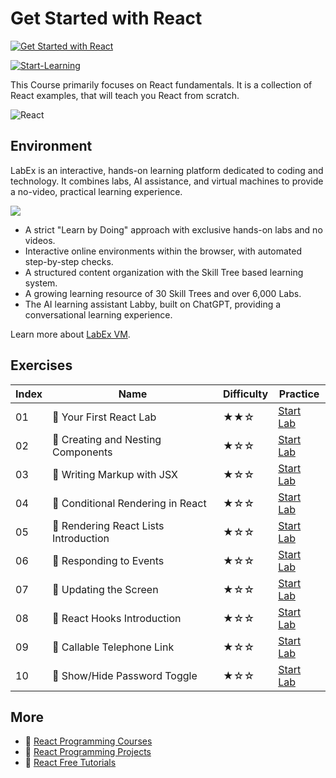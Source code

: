 # Get Started with React

[![Get Started with React](https://cover-creator.labex.io/quick-start-with-react.png)](https://labex.io/courses/quick-start-with-react)

[![Start-Learning](https://img.shields.io/badge/Start-Learning-whitesmoke?style=for-the-badge)](https://labex.io/courses/quick-start-with-react)

This Course primarily focuses on React fundamentals. It is a collection of React examples, that will teach you React from scratch.

![React](https://img.shields.io/badge/React-whitesmoke?style=for-the-badge&logo=react)


## Environment

LabEx is an interactive, hands-on learning platform dedicated to coding and technology. It combines labs, AI assistance, and virtual machines to provide a no-video, practical learning experience.

![](https://tutorial-screenshot.getvm.io/images/vm-1725247253.png)

- A strict "Learn by Doing" approach with exclusive hands-on labs and no videos.
- Interactive online environments within the browser, with automated step-by-step checks.
- A structured content organization with the Skill Tree based learning system.
- A growing learning resource of 30 Skill Trees and over 6,000 Labs.
- The AI learning assistant Labby, built on ChatGPT, providing a conversational learning experience.

Learn more about [LabEx VM](https://support.labex.io/using-labex/virtual-machine).

## Exercises

|   Index | Name                                  | Difficulty   | Practice                                                                                                           |
|---------|---------------------------------------|--------------|--------------------------------------------------------------------------------------------------------------------|
|      01 | 📖 Your First React Lab               | ★★☆          | <a target='_blank' href='https://labex.io/tutorials/react-your-first-react-lab-92968'>Start Lab</a>                |
|      02 | 📖 Creating and Nesting Components    | ★☆☆          | <a target='_blank' href='https://labex.io/tutorials/react-creating-and-nesting-components-100371'>Start Lab</a>    |
|      03 | 📖 Writing Markup with JSX            | ★☆☆          | <a target='_blank' href='https://labex.io/tutorials/react-writing-markup-with-jsx-100376'>Start Lab</a>            |
|      04 | 📖 Conditional Rendering in React     | ★☆☆          | <a target='_blank' href='https://labex.io/tutorials/react-conditional-rendering-in-react-100370'>Start Lab</a>     |
|      05 | 📖 Rendering React Lists Introduction | ★☆☆          | <a target='_blank' href='https://labex.io/tutorials/react-rendering-react-lists-introduction-100372'>Start Lab</a> |
|      06 | 📖 Responding to Events               | ★☆☆          | <a target='_blank' href='https://labex.io/tutorials/react-responding-to-events-100373'>Start Lab</a>               |
|      07 | 📖 Updating the Screen                | ★☆☆          | <a target='_blank' href='https://labex.io/tutorials/react-updating-the-screen-100374'>Start Lab</a>                |
|      08 | 📖 React Hooks Introduction           | ★☆☆          | <a target='_blank' href='https://labex.io/tutorials/react-react-hooks-introduction-100375'>Start Lab</a>           |
|      09 | 📖 Callable Telephone Link            | ★☆☆          | <a target='_blank' href='https://labex.io/tutorials/react-callable-telephone-link-38342'>Start Lab</a>             |
|      10 | 📖 Show/Hide Password Toggle          | ★☆☆          | <a target='_blank' href='https://labex.io/tutorials/react-show-hide-password-toggle-38358'>Start Lab</a>           |

## More

- 🔗 [React Programming Courses](https://github.com/labex-labs/awesome-programming-courses)
- 🔗 [React Programming Projects](https://github.com/labex-labs/awesome-programming-projects)
- 🔗 [React Free Tutorials](https://github.com/labex-labs/react-free-tutorials)

